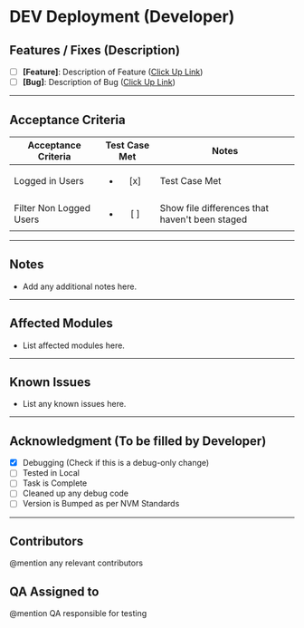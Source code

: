 # DEV Deployment (Developer)

## Features / Fixes (Description)
- [ ] **[Feature]**: Description of Feature ([Click Up Link](#))
- [ ] **[Bug]**: Description of Bug ([Click Up Link](#))

---

## Acceptance Criteria

| Acceptance Criteria  | Test Case Met | Notes |
|----------------------| :--------------: |-------|
| Logged in Users     | <ul><li> [x] </li></ul>  | Test Case Met |
| Filter Non Logged Users | <ul><li> [ ] </li></ul>  | Show file differences that haven't been staged |


---

## Notes
- Add any additional notes here.

---

## Affected Modules
- List affected modules here.

---

## Known Issues
- List any known issues here.

---

## Acknowledgment (To be filled by Developer)
- [x] Debugging (Check if this is a debug-only change)
- [ ] Tested in Local
- [ ] Task is Complete
- [ ] Cleaned up any debug code
- [ ] Version is Bumped as per NVM Standards

---

## Contributors
@mention any relevant contributors

## QA Assigned to
@mention QA responsible for testing
